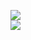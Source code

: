 [![](https://img.shields.io/badge/Made%20With-Github%20Spray-lightgrey.svg?style=for-the-badge&logo=github)](https://github.com/Annihil/github-spray#20428)  
[![](https://i.imgur.com/2DrTn0Z.gif)](https://github.com/Annihil/github-spray)